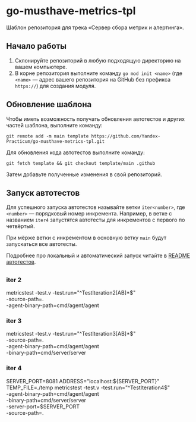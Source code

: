 # go-musthave-metrics-tpl

Шаблон репозитория для трека «Сервер сбора метрик и алертинга».

## Начало работы

1. Склонируйте репозиторий в любую подходящую директорию на вашем компьютере.
2. В корне репозитория выполните команду `go mod init <name>` (где `<name>` — адрес вашего репозитория на GitHub без префикса `https://`) для создания модуля.

## Обновление шаблона

Чтобы иметь возможность получать обновления автотестов и других частей шаблона, выполните команду:

```
git remote add -m main template https://github.com/Yandex-Practicum/go-musthave-metrics-tpl.git
```

Для обновления кода автотестов выполните команду:

```
git fetch template && git checkout template/main .github
```

Затем добавьте полученные изменения в свой репозиторий.

## Запуск автотестов

Для успешного запуска автотестов называйте ветки `iter<number>`, где `<number>` — порядковый номер инкремента. Например, в ветке с названием `iter4` запустятся автотесты для инкрементов с первого по четвёртый.

При мёрже ветки с инкрементом в основную ветку `main` будут запускаться все автотесты.

Подробнее про локальный и автоматический запуск читайте в [README автотестов](https://github.com/Yandex-Practicum/go-autotests).


## 

### iter 2 

metricstest -test.v -test.run="^TestIteration2[AB]*$" \
            -source-path=. \
            -agent-binary-path=cmd/agent/agent

### iter 3

metricstest -test.v -test.run="^TestIteration3[AB]*$" \
            -source-path=. \
            -agent-binary-path=cmd/agent/agent \
            -binary-path=cmd/server/server

### iter 4

SERVER_PORT=8081
          ADDRESS="localhost:${SERVER_PORT}"
          TEMP_FILE=./temp
          metricstest -test.v -test.run="^TestIteration4$" \
            -agent-binary-path=cmd/agent/agent \
            -binary-path=cmd/server/server \
            -server-port=$SERVER_PORT \
            -source-path=.